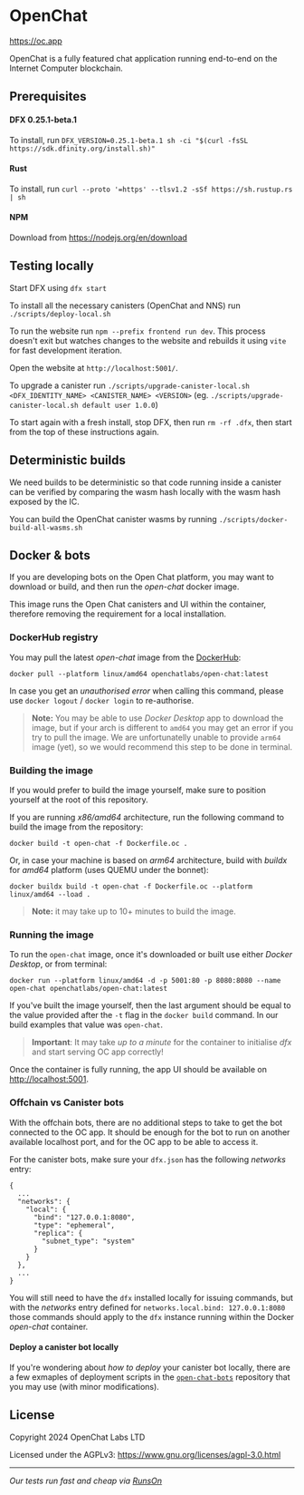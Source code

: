# OpenChat

https://oc.app

OpenChat is a fully featured chat application running end-to-end on the Internet Computer blockchain.

## Prerequisites

#### DFX 0.25.1-beta.1

To install, run `DFX_VERSION=0.25.1-beta.1 sh -ci "$(curl -fsSL https://sdk.dfinity.org/install.sh)"`

#### Rust

To install, run `curl --proto '=https' --tlsv1.2 -sSf https://sh.rustup.rs | sh`

#### NPM

Download from https://nodejs.org/en/download

## Testing locally

Start DFX using `dfx start`

To install all the necessary canisters (OpenChat and NNS) run `./scripts/deploy-local.sh`

To run the website run `npm --prefix frontend run dev`. This process doesn't exit but watches changes to the website and rebuilds it using `vite` for fast development iteration.

Open the website at `http://localhost:5001/`.

To upgrade a canister run `./scripts/upgrade-canister-local.sh <DFX_IDENTITY_NAME> <CANISTER_NAME> <VERSION>` (eg. `./scripts/upgrade-canister-local.sh default user 1.0.0`)

To start again with a fresh install, stop DFX, then run `rm -rf .dfx`, then start from the top of these instructions again.

## Deterministic builds

We need builds to be deterministic so that code running inside a canister can be verified by comparing the
wasm hash locally with the wasm hash exposed by the IC.

You can build the OpenChat canister wasms by running `./scripts/docker-build-all-wasms.sh`

## Docker & bots

If you are developing bots on the Open Chat platform, you may want to download or build, and then run the _open-chat_ docker image.

This image runs the Open Chat canisters and UI within the container, therefore removing the requirement for a local installation.

### DockerHub registry

You may pull the latest _open-chat_ image from the [DockerHub](https://hub.docker.com/r/openchatlabs/open-chat/tags):

```
docker pull --platform linux/amd64 openchatlabs/open-chat:latest
```

In case you get an _unauthorised error_ when calling this command, please use `docker logout` / `docker login` to re-authorise.

> **Note:** You may be able to use _Docker Desktop_ app to download the image, but if your arch is different to `amd64` you may get an error if you try to pull the image. We are unfortunatelly unable to provide `arm64` image (yet), so we would recommend this step to be done in terminal.

### Building the image

If you would prefer to build the image yourself, make sure to position yourself at the root of this repository.

If you are running _x86/amd64_ architecture, run the following command to build the image from the repository:
```shell
docker build -t open-chat -f Dockerfile.oc .
```

Or, in case your machine is based on _arm64_ architecture, build with _buildx_ for _amd64_ platform (uses QUEMU under the bonnet):
```shell
docker buildx build -t open-chat -f Dockerfile.oc --platform linux/amd64 --load .
```

> **Note:** it may take up to 10+ minutes to build the image.

### Running the image

To run the `open-chat` image, once it's downloaded or built use either _Docker Desktop_, or from terminal:

```shell
docker run --platform linux/amd64 -d -p 5001:80 -p 8080:8080 --name open-chat openchatlabs/open-chat:latest
```

If you've built the image yourself, then the last argument should be equal to the value provided after the `-t` flag in the `docker build` command. In our build examples that value was `open-chat`.

> **Important**: It may take _up to a minute_ for the container to initialise _dfx_ and start serving OC app correctly!

Once the container is fully running, the app UI should be available on [http://localhost:5001](http://localhost:5001).

### Offchain vs Canister bots

With the offchain bots, there are no additional steps to take to get the bot connected to the OC app. It should be enough for the bot to run on another available localhost port, and for the OC app to be able to access it.

For the canister bots, make sure your `dfx.json` has the following _networks_ entry:

```
{
  ...
  "networks": {
    "local": {
      "bind": "127.0.0.1:8080",
      "type": "ephemeral",
      "replica": {
        "subnet_type": "system"
      }
    }
  },
  ...
}
```

You will still need to have the `dfx` installed locally for issuing commands, but with the _networks_ entry defined for `networks.local.bind: 127.0.0.1:8080` those commands should apply to the `dfx` instance running within the Docker _open-chat_ container.

#### Deploy a canister bot locally

If you're wondering about _how to deploy_ your canister bot locally, there are a few exmaples of deployment scripts in the [`open-chat-bots`](https://github.com/open-chat-labs/open-chat-bots/tree/main/rs/scripts) repository that you may use (with minor modifications).

## License

Copyright 2024 OpenChat Labs LTD

Licensed under the AGPLv3: https://www.gnu.org/licenses/agpl-3.0.html

---

*Our tests run fast and cheap via [RunsOn](https://runs-on.com)*
